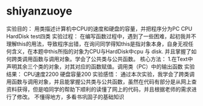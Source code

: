# shiyanzuoye
实验目的：
用类描述计算机中CPU的速度和硬盘的容量，并把程序分为PC CPU HardDisk test四类
实验过程：
在编写函数过程中，遇到了一些困难，起初我并不理解this的用法，导致程序出错，在询问同学得知this是指对象本身，自身无视任何含义，在本题中this所指的对象为CPU与HardDisk中cpu 与 disk.
并且掌握了如何跨类调用函数与调用对象。学会了公共类与公共函数。
核心方法：
1.在Text中声明其余三个类的对象，对其对应的函数赋值。调用类（PC）中的输出函数
实验结果：
CPU速度2200
硬盘容量200
实验感悟：
通过本次实验，我学会了跨类调用函数与调用对象，并且能掌握公共类与公共函数，虽然在代码有部分是从网上查资料获得，但是咱同学的帮助下顺利的读懂了网上的代码，并且根据老师的需求进行了修改。
不懂得地方，多看书巩固子的基础知识
